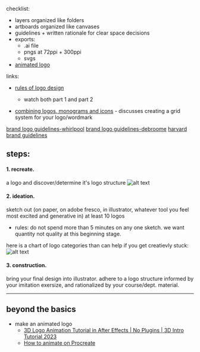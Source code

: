 
checklist:
* layers organized like folders
* artboards organized like canvases
* guidelines + written rationale for clear space decisions
* exports:
    * .ai file
    * pngs at 72ppi + 300ppi
    * svgs
* [animated logo](/wx9euJbBSsuFDI_8oCO-MQ)

links:

* [rules of logo design](https://www.linkedin.com/learning/brand-design-foundations/the-rules-of-logo-design-part-1?autoplay=true&resume=false&u=2194065)
    * watch both part 1 and part 2

* [combining logos, monograms and icons](https://www.linkedin.com/learning/brand-design-foundations/combining-wordmarks-monograms-and-icons?autoplay=true&resume=false&u=2194065) - discusses creating a grid system for your logo/wordmark

[brand logo guidelines-whirlpool](https://style.whirlpoolcorp.com/logos/)
[brand logo guidelines-debroome](https://debroome.com/best-practices-how-to-write-company-brand-guidelines-logotypes/)
[harvard brand guidelines](https://hwpi.harvard.edu/files/guidelines/files/2017_14_07_harvard_graphic_identity_standards_manual.pdf)


## steps:
#### 1. recreate.
a logo and discover/determine it's logo structure
![alt text](https://files.slack.com/files-pri/T0HTW3H0V-F05KSUGLXCK/image.png?pub_secret=9e39a467f7)
#### 2. ideation. 
sketch out (on paper, on adobe fresco, in illustrator, whatever tool you feel most excited and generative in) at least 10 logos

* rules: do not spend more than 5 minutes on any one sketch. we want quantity not quality at this beginning stage.

here is a chart of logo categories than can help if you get creatievly stuck:
![alt text](https://files.slack.com/files-pri/T0HTW3H0V-F05K09VUAR3/image.png?pub_secret=8b75fb72e3)

#### 3. construction.
bring your final design into illustrator. adhere to a logo structure informed by your imitation exersize, and rationalized by your course/dept. material.

---


## beyond the basics
* make an animated logo
    * [3D Logo Animation Tutorial in After Effects | No Plugins | 3D Intro Tutorial 2023
](https://www.youtube.com/watch?v=AncnuhGuzvE)
    * [How to animate on Procreate](https://www.21-draw.com/how-to-animate-on-procreate/)
